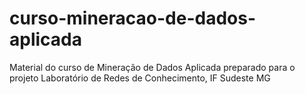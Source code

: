 # curso-mineracao-de-dados-aplicada
Material do curso de Mineração de Dados Aplicada preparado para o projeto Laboratório de Redes de Conhecimento, IF Sudeste MG
